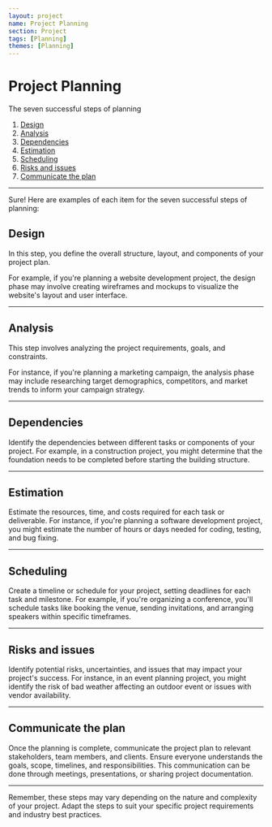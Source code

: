 ```yaml
---
layout: project
name: Project Planning
section: Project
tags: [Planning]
themes: [Planning]
---
```

# Project Planning

The seven successful steps of planning

1. [Design](#design)
1. [Analysis](#analysis)
1. [Dependencies](#dependencies)
1. [Estimation](#estimation)
1. [Scheduling](#scheduling)
1. [Risks and issues](#risks-and-issues)
1. [Communicate the plan](#communicate-the-plan)

---

Sure! Here are examples of each item for the seven successful steps of planning:

## Design

In this step, you define the overall structure, layout, and components of your project plan. 

For example, if you're planning a website development project, the design phase may involve creating wireframes and mockups to visualize the website's layout and user interface.

---

## Analysis

This step involves analyzing the project requirements, goals, and constraints. 

For instance, if you're planning a marketing campaign, the analysis phase may include researching target demographics, competitors, and market trends to inform your campaign strategy.

---

## Dependencies

Identify the dependencies between different tasks or components of your project. For example, in a construction project, you might determine that the foundation needs to be completed before starting the building structure.

---

## Estimation

Estimate the resources, time, and costs required for each task or deliverable. For instance, if you're planning a software development project, you might estimate the number of hours or days needed for coding, testing, and bug fixing.

---

## Scheduling

Create a timeline or schedule for your project, setting deadlines for each task and milestone. For example, if you're organizing a conference, you'll schedule tasks like booking the venue, sending invitations, and arranging speakers within specific timeframes.

---

## Risks and issues

Identify potential risks, uncertainties, and issues that may impact your project's success. For instance, in an event planning project, you might identify the risk of bad weather affecting an outdoor event or issues with vendor availability.

---

## Communicate the plan

Once the planning is complete, communicate the project plan to relevant stakeholders, team members, and clients. Ensure everyone understands the goals, scope, timelines, and responsibilities. This communication can be done through meetings, presentations, or sharing project documentation.

---

Remember, these steps may vary depending on the nature and complexity of your project. Adapt the steps to suit your specific project requirements and industry best practices.
